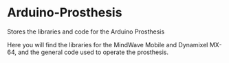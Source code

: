 Arduino-Prosthesis
==================

Stores the libraries and code for the Arduino Prosthesis

Here you will find the libraries for the MindWave Mobile and Dynamixel MX-64,
and the general code used to operate the prosthesis.
